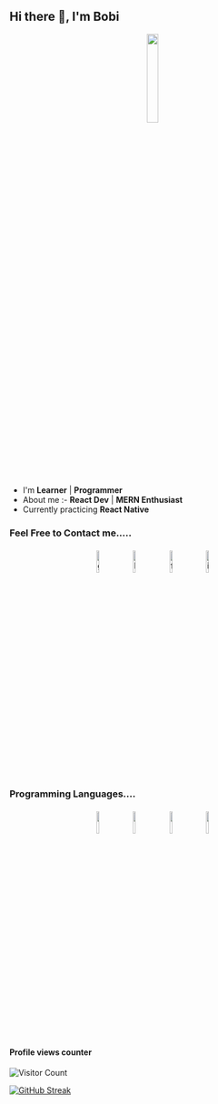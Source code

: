 ## Hi there 👋, I'm Bobi 

<p align="center">
<img width="20%" src="https://img.icons8.com/ios-filled/96/000000/programming.png"/>
</p>


- I'm  **Learner** | **Programmer** 
- About me :- **React Dev** | **MERN Enthusiast**
- Currently practicing **React Native**


### Feel Free to Contact me.....

<p align="center">
	<a href="https://github.com/DevBobi"><img alt="github" width="10%" style="padding:5px" src="https://img.icons8.com/color/480/000000/github--v1.png"/></a>
	<a href="https://www.linkedin.com/in/mdsaifurrahaman/"><img alt="linkedin" width="10%" style="padding:5px" src="https://img.icons8.com/color-glass/240/000000/linkedin.png"/></a>
	<a href="https://www.facebook.com/TashfimPiyalBobi/"><img alt="facebook" width="10%" style="padding:5px" src="https://img.icons8.com/doodle/480/000000/facebook-new.png"/></a>
	<a href="https://www.instagram.com/tashfim_bobi/"><img alt="instagram" width="10%" style="padding:5px" src="https://img.icons8.com/ios/250/000000/instagram-new--v1.png"/></a>
</p>

### Programming Languages....

<p align="center">
	<img width="10%" style="padding:5px" src="https://img.icons8.com/color/480/000000/javascript--v1.png"/>
	<img width="10%" style="padding:5px" src="https://img.icons8.com/bubbles/500/000000/react.png"/>
	<img width="10%" style="padding:5px" src="https://img.icons8.com/color/480/000000/nodejs.png"/>
	<img width="10%" style="padding:5px" src="https://img.icons8.com/external-tal-revivo-filled-tal-revivo/96/000000/external-mongodb-a-cross-platform-document-oriented-database-program-logo-filled-tal-revivo.png"/>
</p>

#### Profile views counter
![Visitor Count](https://profile-counter.glitch.me/{DevBobi}/count.svg)

[![GitHub Streak](http://github-readme-streak-stats.herokuapp.com?user=DevBobi&theme=dracula&date_format=M%20j%5B%2C%20Y%5D)](https://git.io/streak-stats)
